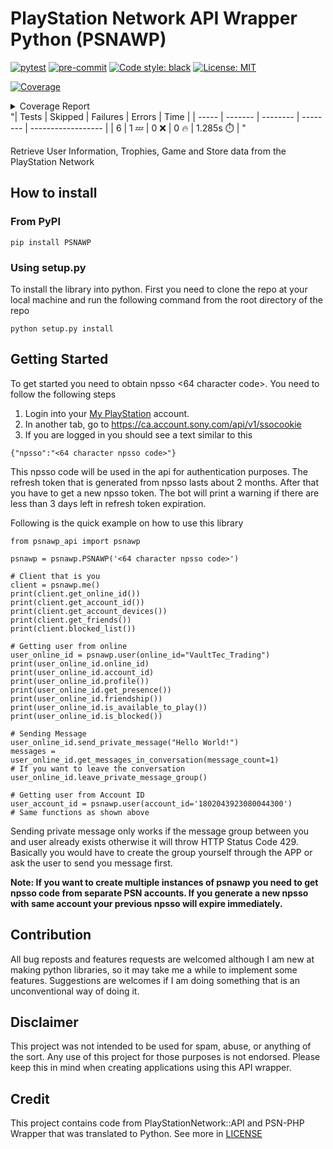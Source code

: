 
# PlayStation Network API Wrapper Python (PSNAWP)

[![pytest](https://github.com/isFakeAccount/psnawp/actions/workflows/pytest.yaml/badge.svg)](https://github.com/isFakeAccount/psnawp/actions/workflows/pytest.yaml)
[![pre-commit](https://github.com/isFakeAccount/psnawp/actions/workflows/pre-commit.yaml/badge.svg)](https://github.com/isFakeAccount/psnawp/actions/workflows/pre-commit.yaml)
[![Code style: black](https://img.shields.io/badge/code%20style-black-000000.svg)](https://github.com/psf/black)
[![License: MIT](https://img.shields.io/badge/License-MIT-yellow.svg)](https://opensource.org/licenses/MIT)

<!-- Pytest Coverage Comment:Begin -->
<a href="https://github.com/isFakeAccount/psnawp/blob/main/README.md"><img alt="Coverage" src="https://img.shields.io/badge/Coverage-0%25-red.svg" /></a><br/><details><summary>Coverage Report </summary><table><tr><th>File</th><th>Stmts</th><th>Miss</th><th>Cover</th><th>Missing</th></tr><tbody><tr><td colspan="5"><b>src/psnawp_api</b></td></tr><tr><td>&nbsp; &nbsp;<a href="https://github.com/isFakeAccount/psnawp/blob/main/src/psnawp_api/__init__.py">__init__.py</a></td><td>1</td><td>1</td><td>0%</td><td><a href="https://github.com/isFakeAccount/psnawp/blob/main/src/psnawp_api/__init__.py#L1">1</a></td></tr><tr><td>&nbsp; &nbsp;<a href="https://github.com/isFakeAccount/psnawp/blob/main/src/psnawp_api/authenticator.py">authenticator.py</a></td><td>40</td><td>40</td><td>0%</td><td><a href="https://github.com/isFakeAccount/psnawp/blob/main/src/psnawp_api/authenticator.py#L1-L125">1&ndash;125</a></td></tr><tr><td>&nbsp; &nbsp;<a href="https://github.com/isFakeAccount/psnawp/blob/main/src/psnawp_api/base.py">base.py</a></td><td>3</td><td>3</td><td>0%</td><td><a href="https://github.com/isFakeAccount/psnawp/blob/main/src/psnawp_api/base.py#L1-L5">1&ndash;5</a></td></tr><tr><td>&nbsp; &nbsp;<a href="https://github.com/isFakeAccount/psnawp/blob/main/src/psnawp_api/client.py">client.py</a></td><td>32</td><td>32</td><td>0%</td><td><a href="https://github.com/isFakeAccount/psnawp/blob/main/src/psnawp_api/client.py#L1-L87">1&ndash;87</a></td></tr><tr><td>&nbsp; &nbsp;<a href="https://github.com/isFakeAccount/psnawp/blob/main/src/psnawp_api/endpoints.py">endpoints.py</a></td><td>2</td><td>2</td><td>0%</td><td><a href="https://github.com/isFakeAccount/psnawp/blob/main/src/psnawp_api/endpoints.py#L1-L7">1&ndash;7</a></td></tr><tr><td>&nbsp; &nbsp;<a href="https://github.com/isFakeAccount/psnawp/blob/main/src/psnawp_api/message_thread.py">message_thread.py</a></td><td>37</td><td>37</td><td>0%</td><td><a href="https://github.com/isFakeAccount/psnawp/blob/main/src/psnawp_api/message_thread.py#L4-L109">4&ndash;109</a></td></tr><tr><td>&nbsp; &nbsp;<a href="https://github.com/isFakeAccount/psnawp/blob/main/src/psnawp_api/psnawp.py">psnawp.py</a></td><td>22</td><td>22</td><td>0%</td><td><a href="https://github.com/isFakeAccount/psnawp/blob/main/src/psnawp_api/psnawp.py#L1-L59">1&ndash;59</a></td></tr><tr><td>&nbsp; &nbsp;<a href="https://github.com/isFakeAccount/psnawp/blob/main/src/psnawp_api/psnawp_exceptions.py">psnawp_exceptions.py</a></td><td>9</td><td>9</td><td>0%</td><td><a href="https://github.com/isFakeAccount/psnawp/blob/main/src/psnawp_api/psnawp_exceptions.py#L3-L21">3&ndash;21</a></td></tr><tr><td>&nbsp; &nbsp;<a href="https://github.com/isFakeAccount/psnawp/blob/main/src/psnawp_api/request_builder.py">request_builder.py</a></td><td>51</td><td>51</td><td>0%</td><td><a href="https://github.com/isFakeAccount/psnawp/blob/main/src/psnawp_api/request_builder.py#L1-L106">1&ndash;106</a></td></tr><tr><td>&nbsp; &nbsp;<a href="https://github.com/isFakeAccount/psnawp/blob/main/src/psnawp_api/search.py">search.py</a></td><td>11</td><td>11</td><td>0%</td><td><a href="https://github.com/isFakeAccount/psnawp/blob/main/src/psnawp_api/search.py#L1-L35">1&ndash;35</a></td></tr><tr><td>&nbsp; &nbsp;<a href="https://github.com/isFakeAccount/psnawp/blob/main/src/psnawp_api/user.py">user.py</a></td><td>58</td><td>58</td><td>0%</td><td><a href="https://github.com/isFakeAccount/psnawp/blob/main/src/psnawp_api/user.py#L1-L149">1&ndash;149</a></td></tr><tr><td><b>TOTAL</b></td><td><b>266</b></td><td><b>266</b></td><td><b>0%</b></td><td>&nbsp;</td></tr></tbody></table></details>
"| Tests | Skipped | Failures | Errors | Time |
| ----- | ------- | -------- | -------- | ------------------ |
| 6 | 1 :zzz: | 0 :x: | 0 :fire: | 1.285s :stopwatch: |
"
<!-- Pytest Coverage Comment:End -->

Retrieve User Information, Trophies, Game and Store data from the PlayStation Network

## How to install

### From PyPI

```
pip install PSNAWP
```
### Using setup.py
To install the library into python. First you need to clone the repo at your local machine and run the following command from the root directory of the repo

```
python setup.py install
```

## Getting Started

To get started you need to obtain npsso <64 character code>. You need to follow the following steps

1. Login into your [My PlayStation](https://my.playstation.com/) account.
2. In another tab, go to https://ca.account.sony.com/api/v1/ssocookie
3. If you are logged in you should see a text similar to this

```
{"npsso":"<64 character npsso code>"}
```
This npsso code will be used in the api for authentication purposes. The refresh token that is generated from npsso lasts about 2 months. After that you have to get a new npsso token. The bot will print a warning if there are less than 3 days left in refresh token expiration.

Following is the quick example on how to use this library

```
from psnawp_api import psnawp

psnawp = psnawp.PSNAWP('<64 character npsso code>')

# Client that is you
client = psnawp.me()
print(client.get_online_id())
print(client.get_account_id())
print(client.get_account_devices())
print(client.get_friends())
print(client.blocked_list())

# Getting user from online
user_online_id = psnawp.user(online_id="VaultTec_Trading")
print(user_online_id.online_id)
print(user_online_id.account_id)
print(user_online_id.profile())
print(user_online_id.get_presence())
print(user_online_id.friendship())
print(user_online_id.is_available_to_play())
print(user_online_id.is_blocked())

# Sending Message
user_online_id.send_private_message("Hello World!")
messages = user_online_id.get_messages_in_conversation(message_count=1)
# If you want to leave the conversation
user_online_id.leave_private_message_group()

# Getting user from Account ID
user_account_id = psnawp.user(account_id='1802043923080044300')
# Same functions as shown above
 ```
Sending private message only works if the message group between you and user already exists otherwise it will throw HTTP Status Code 429. Basically you would have to create the group yourself through the APP or ask the user to send you message first.

**Note: If you want to create multiple instances of psnawp you need to get npsso code from separate PSN accounts. If you generate a new npsso with same account your previous npsso will expire immediately.**

## Contribution

All bug reposts and features requests are welcomed although I am new at making python libraries, so it may take me a while to implement some features. Suggestions are welcomes if I am doing something that is an unconventional way of doing it.

## Disclaimer

This project was not intended to be used for spam, abuse, or anything of the sort. Any use of this project for those purposes is not endorsed. Please keep this in mind when creating applications using this API wrapper.

## Credit

This project contains code from PlayStationNetwork::API and PSN-PHP Wrapper that was translated to Python. See more in [LICENSE](LICENSE.md)
